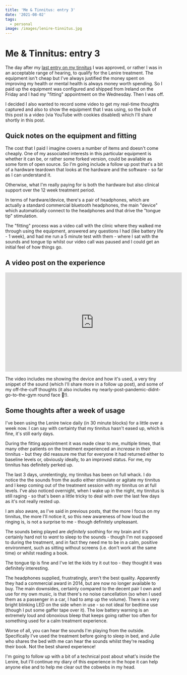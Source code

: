 ```yaml
---
title: 'Me & Tinnitus: entry 3'
date: '2021-08-02'
tags:
  - personal
image: /images/lenire-tinnitus.jpg
---
```


# Me & Tinnitus: entry 3

The day after my [last entry on my tinnitus](https://remysharp.com/2021/07/14/me-and-tinnitus-entry-2) I was approved, or rather I was in an acceptable range of hearing, to qualify for the Lenire treatment. The equipment isn't cheap but I've always justified the money spent on improving my health or mental health is always money worth spending. So I paid up the equipment was configured and shipped from Ireland on the Friday and I had my "fitting" appointment on the Wednesday. Then I was off.

<!--more-->

I decided I also wanted to record some video to get my real-time thoughts captured and also to show the equipment that I was using, so the bulk of this post is a video (via YouTube with cookies disabled) which I'll share shortly in this post.

## Quick notes on the equipment and fitting

The cost that I paid I imagine covers a number of items and doesn't come cheaply. One of my associated interests in this particular equipment is whether it can be, or rather some forked version, could be available as some form of open source. So I'm going include a follow up post that's a bit of a hardware teardown that looks at the hardware and the software - so far as I can understand it.

Otherwise, what I'm really paying for is both the hardware but also clinical support over the 12 week treatment period.

In terms of hardware/device, there's a pair of headphones, which are actually a standard commercial bluetooth headphones, the main "device" which automatically connect to the headphones and that drive the "tongue tip" stimulation.

The "fitting" process was a video call with the clinic where they walked me through using the equipment, answered any questions I had (like battery life - 1 week), and had me run a 5 minute test with them - where I sat with the sounds and tongue tip whilst our video call was paused and I could get an initial feel of how things go.

## A video post on the experience

<iframe width="560" height="315" src="https://www.youtube-nocookie.com/embed/MFZwU-NB_2E" title="YouTube video player" frameborder="0" allow="accelerometer; autoplay; clipboard-write; encrypted-media; gyroscope; picture-in-picture" allowfullscreen></iframe>

The video includes me showing the device and how it's used, a very tiny snippet of the sound (which I'll share more in a follow up post), and some of my off-the-cuff thoughts (it also includes my nearly-post-pandemic-didnt-go-to-the-gym round face 😬!).

## Some thoughts after a week of usage

I've been using the Lenire twice daily (in 30 minute blocks) for a little over a week now. I can say with certainty that my tinnitus hasn't eased up, which is fine, it's still early days.

During the fitting appointment it was made clear to me, multiple times, that many other patients on the treatment experienced an _increase_ in their tinnitus - but they did reassure me that for everyone it had returned either to baseline levels or, obviously ideally, to an improved status. For me, my tinnitus has definitely perked up.

The last 3 days, unrelentingly, my tinnitus has been on full whack. I do notice the the sounds from the audio either stimulate or agitate my tinnitus and I keep coming out of the treatment session with my tinnitus on at full levels. I've also noticed overnight, when I wake up in the night, my tinnitus is still raging - so that's been a little tricky to deal with over the last few days as it's not really rested up.

I am also aware, as I've said in previous posts, that the more I focus on my tinnitus, the more I'll notice it, so this new awareness of how loud the ringing is, is not a surprise to me - though definitely unpleasant.

The sounds being played are _definitely_ soothing for my brain and it's certainly hard not to _want_ to sleep to the sounds - though I'm not supposed to during the treatment, and in fact they need me to be in a calm, positive environment, such as sitting without screens (i.e. don't work at the same time) or whilst reading a book.

The tongue tip is fine and I've let the kids try it out too - they thought it was definitely interesting.

The headphones supplied, frustratingly, aren't the best quality. Apparently they had a commercial award in 2014, but are now no longer available to buy. The main downsides, certainly compared to the decent pair I own and use for my own music, is that there's no noise cancellation (so when I used them as a passenger in a car, I had to amp up the volume). There is a very bright blinking LED on the side when in use - so not ideal for bedtime use (though I put some gaffer tape over it). The low battery warning is an extremely loud and obnoxious bleep that keeps going rather too often for something used for a calm treatment experience.

Worse of all, you can hear the sounds I'm playing from the outside. Specifically I've used the treatment before going to sleep in bed, and Julie who shares the bed with me can hear the sounds whilst they're reading their book. Not the best shared experience!

I'm going to follow up with a bit of a technical post about what's inside the Lenire, but I'll continue my diary of this experience in the hope it can help anyone else and to help me clear out the cobwebs in my head.
